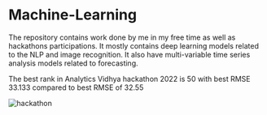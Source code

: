 # Machine-Learning
The repository contains work done by me in my free time as well as hackathons participations. It mostly contains deep learning models related to the NLP and image recognition.
It also have multi-variable time series analysis models related to forecasting. 

The best rank in Analytics Vidhya hackathon 2022 is 50 with best RMSE 33.133 compared to best RMSE of 32.55


![hackathon](https://user-images.githubusercontent.com/37770834/164991325-86d13af2-fefd-4999-970a-3496b1f3f210.png)
